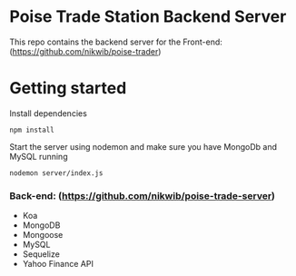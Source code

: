 # Poise Trade Station Backend Server 
This repo contains the backend server for the Front-end: (https://github.com/nikwib/poise-trader)

# Getting started

Install dependencies

```
npm install
```

Start the server using nodemon and make sure you have MongoDb and MySQL running

```
nodemon server/index.js
```

### Back-end: (https://github.com/nikwib/poise-trade-server)
* Koa
* MongoDB
* Mongoose
* MySQL
* Sequelize
* Yahoo Finance API
